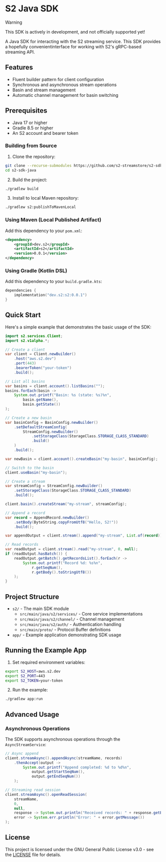 # S2 Java SDK

> [!WARNING]
> This SDK is actively in development, and not officially supported yet!

A Java SDK for interacting with the S2 streaming service. This SDK provides a hopefully convenientinterface for working with S2's gRPC-based streaming API.

## Features

- Fluent builder pattern for client configuration
- Synchronous and asynchronous stream operations
- Basin and stream management
- Automatic channel management for basin switching

## Prerequisites

- Java 17 or higher
- Gradle 8.5 or higher
- An S2 account and bearer token

### Building from Source

1. Clone the repository:
```bash
git clone --recurse-submodules https://github.com/s2-streamstore/s2-sdk-java 
cd s2-sdk-java
```

2. Build the project:
```bash
./gradlew build
```

3. Install to local Maven repository:
```bash
./gradlew s2:publishToMavenLocal
```

### Using Maven (Local Published Artifact)

Add this dependency to your `pom.xml`:

```xml
<dependency>
    <groupId>dev.s2</groupId>
    <artifactId>s2</artifactId>
    <version>0.0.1</version>
</dependency>
```

### Using Gradle (Kotlin DSL)

Add this dependency to your `build.gradle.kts`:

```kotlin
dependencies {
    implementation("dev.s2:s2:0.0.1")
}
```

## Quick Start

Here's a simple example that demonstrates the basic usage of the SDK:

```java
import s2.services.Client;
import s2.v1alpha.*;

// Create a client
var client = Client.newBuilder()
    .host("aws.s2.dev")
    .port(443)
    .bearerToken("your-token")
    .build();

// List all basins
var basins = client.account().listBasins("");
basins.forEach(basin -> 
    System.out.printf("Basin: %s (state: %s)%n", 
        basin.getName(), 
        basin.getState())
);

// Create a new basin
var basinConfig = BasinConfig.newBuilder()
    .setDefaultStreamConfig(
        StreamConfig.newBuilder()
            .setStorageClass(StorageClass.STORAGE_CLASS_STANDARD)
            .build()
    )
    .build();

var newBasin = client.account().createBasin("my-basin", basinConfig);

// Switch to the basin
client.useBasin("my-basin");

// Create a stream
var streamConfig = StreamConfig.newBuilder()
    .setStorageClass(StorageClass.STORAGE_CLASS_STANDARD)
    .build();

client.basin().createStream("my-stream", streamConfig);

// Append a record
var record = AppendRecord.newBuilder()
    .setBody(ByteString.copyFromUtf8("Hello, S2!"))
    .build();

var appendOutput = client.stream().append("my-stream", List.of(record));

// Read records
var readOutput = client.stream().read("my-stream", 0, null);
if (readOutput.hasBatch()) {
    readOutput.getBatch().getRecordsList().forEach(r -> 
        System.out.printf("Record %d: %s%n", 
            r.getSeqNum(), 
            r.getBody().toStringUtf8())
    );
}
```

## Project Structure

- `s2/` - The main SDK module
  - `src/main/java/s2/services/` - Core service implementations
  - `src/main/java/s2/channel/` - Channel management
  - `src/main/java/s2/auth/` - Authentication handling
  - `src/main/proto/` - Protocol Buffer definitions
- `app/` - Example application demonstrating SDK usage

## Running the Example App

1. Set required environment variables:
```bash
export S2_HOST=aws.s2.dev
export S2_PORT=443
export S2_TOKEN=your-token
```

2. Run the example:
```bash
./gradlew app:run
```

## Advanced Usage

### Asynchronous Operations

The SDK supports asynchronous operations through the `AsyncStreamService`:

```java
// Async append
client.streamAsync().appendAsync(streamName, records)
    .thenAccept(output -> 
        System.out.printf("Append completed: %d to %d%n", 
            output.getStartSeqNum(), 
            output.getEndSeqNum())
    );

// Streaming read session
client.streamAsync().openReadSession(
    streamName,
    0,
    null,
    response -> System.out.println("Received records: " + response.getBatch().getRecordsCount()),
    error -> System.err.println("Error: " + error.getMessage())
);
```

## License

This project is licensed under the GNU General Public License v3.0 - see the [LICENSE](LICENSE) file for details.
